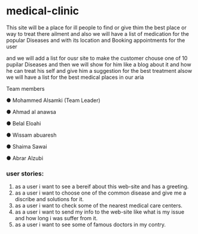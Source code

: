 # medical-clinic 
This site will be a place for ill people to find or give thim the best place or way to treat there ailment and also
we will have a list of  medication for the popular Diseases and with its location and Booking appointments for the user

and we will add a list for ousr site to make the customer chouse one of 10 pupilar Diseases
and then we will show for him like a blog about it and how he can treat his self and give him 
a suggestion for the best treatment alsow we will have a list for the best medical places in our aria

Team members

●	Mohammed Alsamki (Team Leader)

●	Ahmad al anawsa

●	Belal Eloahi

●	Wissam abuaresh

●	Shaima Sawai

●	Abrar Alzubi


### user stories:
1. as a user i want to see a bereif about this web-site and has a greeting.
2. as a user i want to choose one of the common disease and give me a discribe and solutions for it.
3. as a user i want to check some of the nearest medical care centers.
4. as a user i want to send my info to the web-site like what is my issue and how long i was suffer from it.
5. as a user i want to see some of famous doctors in my contry.


